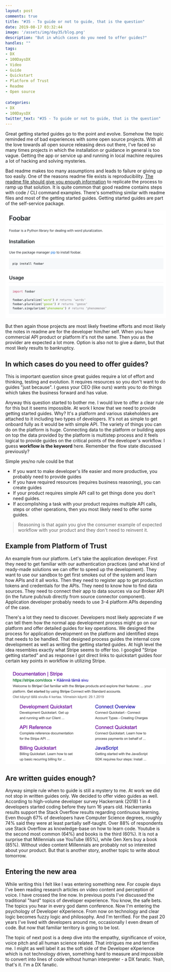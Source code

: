 ```yaml
---
layout: post
comments: true
title: "#35 - To guide or not to guide, that is the question"
date: 2019-08-17 03:32:44
image: '/assets/img/day35/blog.png'
description: "But in which cases do you need to offer guides?"
handles: ""
tags:
- DX 
- 100DaysDX
- Video
- Guide
- Quickstart
- Platform of Trust
- Readme
- Open source

categories:
- DX
- 100DaysDX
twitter_text: "#35 - To guide or not to guide, that is the question"
---
```


Great getting started guides go to the point and evolve. Somehow the topic reminded me of bad experiences with some open source projects. With all the love towards all open source releasing devs out there, I've faced so many times projects in which the installation or guidance in general is too vague. Getting the app or service up and running in local machine requires a lot of hacking and solving mysteries. 

Bad readme makes too many assumptions and leads to failure or giving up too easily. One of the reasons readme file exists is reproducibility. [The readme file should give you enough information](https://www.makeareadme.com/) to replicate the process to ramp up that solution. It is quite common that good readme contains steps with code / CLI command examples. There's something similar with readme files and most of the getting started guides. Getting started guides are part of the self-service package. 

<img itemprop="image" src="/assets/img/day35/readme.png" alt="{{site.name}}"/>
 
But then again those projects are most likely freetime efforts and most likely the notes in readme are for the developer him/her self. When you have commercial API product or platform it's not the same. Then you as the provider are expected a lot more. Option is also not to give a damn, but that most likely results to bankruptcy. 

## In which cases do you need to offer guides? 

This is important question since great guides require a lot of effort and thinking, testing and evolution. It requires resources so you don't want to do guides "just because". I guess your CEO (like ours) wants you to do things which takes the business forward and has value. 

Anyway this question started to bother me. I would love to offer a clear rule for this but it seems impossible. At work I know that we need to provide getting started guides. Why? It's a platform and various stakeholders are attached to it including two types of developers. It's not as simple to get onboard fully as it would be with simple API. The variety of things you can do on the platform is huge. Connecting data to the platform or building apps on top the data provided by the platform is multistep process and it feels logical to provide guides on the critical points of the developer's workflow. I guess **workflow is the keyword** here. Remember the flow state discussed previously? 

Simple yes/no rule could be that 
- If you want to make developer's life easier and more productive, you probably need to provide guides
- If you have required resources (requires business reasoning), you can create guides 
- If your product requires simple API call to get things done you don't need guides.
- If accomplishing a task with your product requires multiple API calls, steps or other operations, then you most likely need to offer some guides. 

<blockquote>Reasoning is that again you give the consumer example of expected workflow with your product and they don't need to reinvent it.</blockquote>  

## Example from Platform of Trust 

An example from our platform. Let's take the application developer. First they need to get familiar with our authentication practices (and what kind of ready-made solutions we can offer to speed up the development). They want to use our sandbox to get first smokes out of the system and learn how APIs and it all works. Then they need to register app to get production tokens and credentials for the APIs. They need to know how to find data sources. They need to connect their app to data sources via our Broker API (in the future pub/sub directly from source connector component). Application developer probably needs to use 3-4 platform APIs depending of the case. 

There's a lot they need to discover. Developers most likely appreciate if we can tell them how the normal app development process might go on our platform and offer detailed guides for key operations. We designed the process for application development on the platform and identified steps that needs to be handled. That designed process guides the internal core development as well as writing the getting started guides. At high level the idea resembles exactly what Stripe seems to offer too. I googled "Stripe getting started" and as response I got direct links to quickstart guides foor certain key points in workflow in utilizing Stripe. 

<img itemprop="image" src="/assets/img/day35/google.png" alt="{{site.name}}"/>

## Are written guides enough? 

Anyway simple rule when to guide is still a mystery to me. At work we did not stop in written guides only. We decided to offer video guides as well. According to high-volume developer survey Hackerrank (2018) 1 in 4 developers started coding before they turn 16 years old. Hackerranks results support the Stack Overflow results regarding continuous learning. Even though 67% of developers have Computer Science degrees, roughly 74% said they were at least partially self-taught. Over 88% of respondents use Stack Overflow as knowledge-base on how to learn code. Youtube is the second most common (64%) and books is the third (60%). It is not a surprise that Millennials use YouTube (65%), while Gen Xers buy a book (85%). Without video content Millennials are probably not so interested about your product. But that is another story, another topic to write about tomorrow. 

## Entering the new area

While writing this I felt like I was entering something new. For couple days I've been reading research articles on video content and perception of voice. I have crossed the line now. In previous posts I've discussed the traditional "hard" topics of developer experience. You know, the safe bets. The topics you hear in every god damn conference. Now I'm entering the psychology of Developer eXperience. From now on technology and clear logic becomes fuzzy logic and philosophy. And I'm terrified. For the past 20 years I've lived with developers around me, occasionally I even dream of code. But now that familiar territory is going to be lost. 

The topic of next post is a deep dive into the empathy, significance of voice, voice pitch and all human science related. That intrigues me and terrifies me. I might as well label it as the soft side of the Developer eXperience which is not technology driven, something hard to measure and impossible to convert into lines of code without human interpreter - a DX fanatic. Yeah, that's it. I'm a DX fanatic. 
